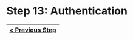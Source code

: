 # Step 13: Authentication

[//]: # (head-end)




[//]: # (foot-start)

[{]: <helper> (navStep)

| [< Previous Step](step12.md) |
|:----------------------|

[}]: #
